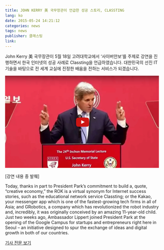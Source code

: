 ```yaml
---
title: JOHN KERRY 美 국무장관이 언급한 성공 스토리, CLASSTING
lang: ko
date: 2015-05-24 14:21:12
categories: news
tags: news
publisher: 클래스팅
link:
---
```

John Kerry 美 국무장관이 5월 18일 고려대학교에서 ‘사이버안보’를 주제로 강연을 진행하면서 한국 인터넷의 성공 사례로 Classting을 언급하였습니다. <!-- more --> 대한민국의 선진 IT기술을 바탕으로 전 세계 교실에 진정한 배움을 전하는 서비스가 되겠습니다.

[![](/images/posts/150524_johnkerry.jpg)](https://www.youtube.com/watch?v=75GZk2-5ZBk)

[강연 내용 중 발췌]

Today, thanks in part to President Park’s commitment to build a, quote, “creative economy,” the ROK is a virtual synonym for Internet success stories, such as the educational network service Classting; or the Kakao, your messenger app which is one of the fastest-growing tech firms in all of Asia; and GRobotics, a company which has revolutionized the robot industry and, incredibly, it was originally conceived by an amazing 11-year-old child. Just two weeks ago, Ambassador Lippert joined President Park at the opening of the Google Campus for startups and entrepreneurs right here in Seoul – an initiative designed to spur the exchange of ideas and digital growth in both of our countries.

[기사 전문 보기](https://www.state.gov/secretary/remarks/2015/05/242553.htm)
